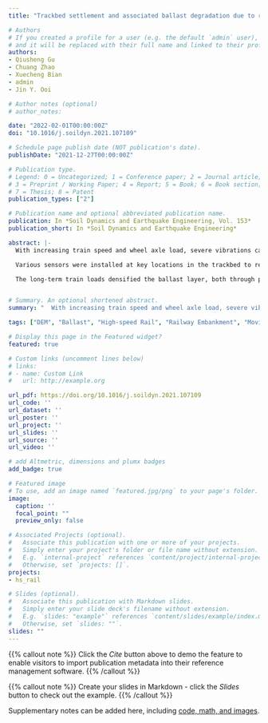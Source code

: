 ```yaml
---
title: "Trackbed settlement and associated ballast degradation due to repeated train moving loads"

# Authors
# If you created a profile for a user (e.g. the default `admin` user), write the username (folder name) here 
# and it will be replaced with their full name and linked to their profile.
authors:
- Qiusheng Gu
- Chuang Zhao
- Xuecheng Bian
- admin
- Jin Y. Ooi

# Author notes (optional)
# author_notes:

date: "2022-02-01T00:00:00Z"
doi: "10.1016/j.soildyn.2021.107109"

# Schedule page publish date (NOT publication's date).
publishDate: "2021-12-27T00:00:00Z"

# Publication type.
# Legend: 0 = Uncategorized; 1 = Conference paper; 2 = Journal article;
# 3 = Preprint / Working Paper; 4 = Report; 5 = Book; 6 = Book section;
# 7 = Thesis; 8 = Patent
publication_types: ["2"]

# Publication name and optional abbreviated publication name.
publication: In *Soil Dynamics and Earthquake Engineering, Vol. 153*
publication_short: In *Soil Dynamics and Earthquake Engineering*

abstract: |-
  With increasing train speed and wheel axle load, severe vibrations can occur in a ballasted trackbed, thereby accelerating the degradation of the ballast particles and ultimately causing excessive settlement. To gain insights into the long-term trackbed behavior and the ballast degradation evolution, a full-scale ballasted track experiment with eight sleepers was designed and tested on a validated physical model test platform (ZJU-iHSRT). Sieving analysis together with computer-aided ballast morphology analysis were adopted to quantify the ballast degradation in terms of both the ballast particle size and morphological evolution, after every 100,000 train carriages. 

  Various sensors were installed at key locations in the trackbed to record the dynamic stress responses, vibration velocities and deformations under train moving loads for up to 500,000 train carriages in total. The movements of individual particles inside the ballast layer were also captured using “SmartRock” wireless sensors. The dynamic soil stresses and vibration velocities in the trackbed all peaked at the locations underneath the rail seat and decayed with the distance away from the rail seat. Severe ballast degradation occurred in both particle sizes and morphological properties, with the ballast particles in the middle zone under the sleeper suffering a greater breakage due to the stronger confinement. 

  The long-term train loads densified the ballast layer, both through particle rearrangement and particle breakage filling the voids in the ballast bed, resulting in a reduction in the stresses and vibrations. The amplitudes of the vertical stresses and the vibration velocities in the trackbed around the rail seat were reduced by over 25% and 38% respectively after 500,000 train loading carriages. The ballast particle shape became more compact after the test, with larger diameter and more Platy, Bladed and Elongate shapes found to be the more likely to degrade. Over 50% of the permanent settlement of the ballasted trackbed resulted from the ballast layer deformation, and the increase in the train speed intensified particle movements away from the sleeper in the lateral and longitudinal directions in the ballast layer and accelerated the development of the accumulated settlement, while the increase in the axle load caused the ballast breakage index (BBI) to rise dramatically by over 50% and contributed significantly to a greater settlement.


# Summary. An optional shortened abstract.
summary: "  With increasing train speed and wheel axle load, severe vibrations can occur in a ballasted trackbed, thereby accelerating the degradation of the ballast particles and ultimately causing excessive settlement. To gain insights into the long-term trackbed behavior and the ballast degradation evolution, a full-scale ballasted track experiment with eight sleepers was designed and tested on a validated physical model test platform (ZJU-iHSRT). Sieving analysis together with computer-aided ballast morphology analysis were adopted to quantify the ballast degradation in terms of both the ballast particle size and morphological evolution, after every 100,000 train carriages."

tags: ["DEM", "Ballast", "High-speed Rail", "Railway Embankment", "Moving Load", "Trackbed settlement"]

# Display this page in the Featured widget?
featured: true

# Custom links (uncomment lines below)
# links:
# - name: Custom Link
#   url: http://example.org

url_pdf: https://doi.org/10.1016/j.soildyn.2021.107109
url_code: ''
url_dataset: ''
url_poster: ''
url_project: ''
url_slides: ''
url_source: ''
url_video: ''

# add Altmetric, dimensions and plumx badges
add_badge: true

# Featured image
# To use, add an image named `featured.jpg/png` to your page's folder. 
image:
  caption: ''
  focal_point: ""
  preview_only: false

# Associated Projects (optional).
#   Associate this publication with one or more of your projects.
#   Simply enter your project's folder or file name without extension.
#   E.g. `internal-project` references `content/project/internal-project/index.md`.
#   Otherwise, set `projects: []`.
projects:
- hs_rail

# Slides (optional).
#   Associate this publication with Markdown slides.
#   Simply enter your slide deck's filename without extension.
#   E.g. `slides: "example"` references `content/slides/example/index.md`.
#   Otherwise, set `slides: ""`.
slides: ""
---
```


{{% callout note %}}
Click the *Cite* button above to demo the feature to enable visitors to import publication metadata into their reference management software.
{{% /callout %}}

{{% callout note %}}
Create your slides in Markdown - click the *Slides* button to check out the example.
{{% /callout %}}

Supplementary notes can be added here, including [code, math, and images](https://wowchemy.com/docs/writing-markdown-latex/).

